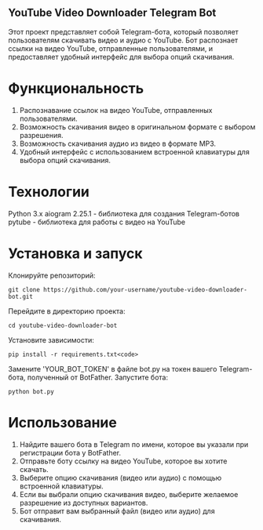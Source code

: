 ## YouTube Video Downloader Telegram Bot
 Этот проект представляет собой Telegram-бота, который позволяет пользователям скачивать видео и аудио с YouTube. Бот распознает ссылки на видео YouTube, отправленные пользователями, и 
  предоставляет удобный интерфейс для выбора опций скачивания.

# Функциональность
 1) Распознавание ссылок на видео YouTube, отправленных пользователями.
 2) Возможность скачивания видео в оригинальном формате с выбором разрешения.
 3) Возможность скачивания аудио из видео в формате MP3.
 4) Удобный интерфейс с использованием встроенной клавиатуры для выбора опций скачивания.

# Технологии
Python 3.x
aiogram 2.25.1 - библиотека для создания Telegram-ботов
pytube - библиотека для работы с видео на YouTube

# Установка и запуск
Клонируйте репозиторий:
```
git clone https://github.com/your-username/youtube-video-downloader-bot.git
```
Перейдите в директорию проекта:
```
cd youtube-video-downloader-bot
```
Установите зависимости:
```
pip install -r requirements.txt<code>
```
Замените 'YOUR_BOT_TOKEN' в файле bot.py на токен вашего Telegram-бота, полученный от BotFather.
Запустите бота:
```
python bot.py
```
# Использование
1) Найдите вашего бота в Telegram по имени, которое вы указали при регистрации бота у BotFather.
2) Отправьте боту ссылку на видео YouTube, которое вы хотите скачать.
3) Выберите опцию скачивания (видео или аудио) с помощью встроенной клавиатуры.
4) Если вы выбрали опцию скачивания видео, выберите желаемое разрешение из доступных вариантов.
5) Бот отправит вам выбранный файл (видео или аудио) для скачивания.
